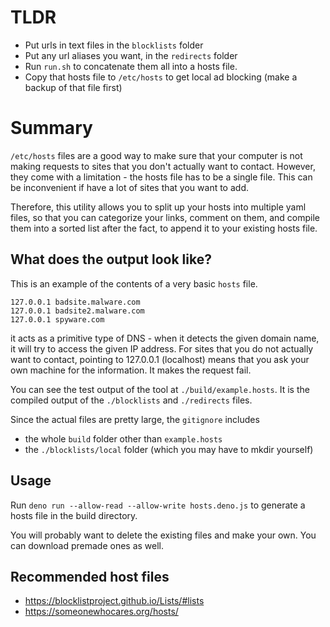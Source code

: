 # TLDR
- Put urls in text files in the `blocklists` folder
- Put any url aliases you want, in the `redirects` folder
- Run `run.sh` to concatenate them all into a hosts file.
- Copy that hosts file to `/etc/hosts` to get local ad blocking (make a backup of that file first)

# Summary

`/etc/hosts` files are a good way to make sure that your computer is not making
requests to sites that you don't actually want to contact. However, they come
with a limitation - the hosts file has to be a single file. This can be
inconvenient if have a lot of sites that you want to add.

Therefore, this utility allows you to split up your hosts into multiple yaml
files, so that you can categorize your links, comment on them, and compile them
into a sorted list after the fact, to append it to your existing hosts file.

## What does the output look like?

This is an example of the contents of a very basic `hosts` file.

```hosts
127.0.0.1 badsite.malware.com
127.0.0.1 badsite2.malware.com
127.0.0.1 spyware.com
```

it acts as a primitive type of DNS - when it detects the given domain name, it
will try to access the given IP address. For sites that you do not actually want
to contact, pointing to 127.0.0.1 (localhost) means that you ask your own
machine for the information. It makes the request fail.

You can see the test output of the tool at `./build/example.hosts`. It is the compiled
output of the `./blocklists` and `./redirects` files.

Since the actual files are pretty large, the `gitignore` includes 

- the whole `build` folder other than `example.hosts` 
- the `./blocklists/local` folder (which you may have to mkdir yourself)

## Usage

Run `deno run --allow-read --allow-write hosts.deno.js` to generate a hosts file
in the build directory.

You will probably want to delete the existing files and make your own. You can
download premade ones as well.

## Recommended host files

- https://blocklistproject.github.io/Lists/#lists
- https://someonewhocares.org/hosts/
